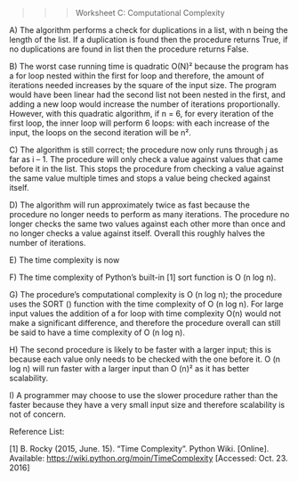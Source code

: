 >>> Worksheet C: Computational Complexity

A)	The algorithm performs a check for duplications in a list, with n being the length of the list. If a duplication is found then the procedure returns True, if no duplications are found in list then the procedure returns False.

B)	The worst case running time is quadratic O(N)² because the program has a for loop nested within the first for loop and therefore, the amount of iterations needed increases by the square of the input size. The program would have been linear had the second list not been nested in the first, and adding a new loop would increase the number of iterations proportionally. However, with this quadratic algorithm, if n = 6, for every iteration of the first loop, the inner loop will perform 6 loops: with each increase of the input, the loops on the second iteration will be n².

C)	The algorithm is still correct; the procedure now only runs through j as far as i – 1. The procedure will only check a value against values that came before it in the list. This stops the procedure from checking a value against the same value multiple times and stops a value being checked against itself.

D)	The algorithm will run approximately twice as fast because the procedure no longer needs to perform as many iterations. The procedure no longer checks the same two values against each other more than once and no longer checks a value against itself. Overall this roughly halves the number of iterations.

E)	The time complexity is now

F)	The time complexity of Python’s built-in [1] sort function is O (n log n).

G)	The procedure’s computational complexity is O (n log n); the procedure uses the SORT () function with the time complexity of O (n log n). For large input values the addition of a for loop with time complexity O(n) would not make a significant difference, and therefore the procedure overall can still be said to have a time complexity of O (n log n).

H)	The second procedure is likely to be faster with a larger input; this is because each value only needs to be checked with the one before it. O (n log n) will run faster with a larger input than O (n)² as it has better scalability.

I)	A programmer may choose to use the slower procedure rather than the faster because they have a very small input size and therefore scalability is not of concern. 

Reference List:

[1] B. Rocky (2015, June. 15). “Time Complexity”. Python Wiki. [Online]. Available: https://wiki.python.org/moin/TimeComplexity [Accessed: Oct. 23. 2016]


